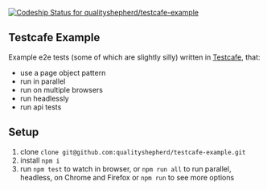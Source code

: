 [![Codeship Status for qualityshepherd/testcafe-example](https://app.codeship.com/projects/833a4d80-7100-0137-f6e1-16b3e657657a/status?branch=master)](https://app.codeship.com/projects/348317)

## Testcafe Example
Example e2e tests (some of which are slightly silly) written in [Testcafe](https://github.com/DevExpress/testcafe), that:
- use a page object pattern
- run in parallel
- run on multiple browsers
- run headlessly
- run api tests

## Setup
1. clone `clone git@github.com:qualityshepherd/testcafe-example.git`
2. install `npm i`
3. run `npm test` to watch in browser, or `npm run all` to run parallel, headless, on Chrome and Firefox or `npm run` to see more options

